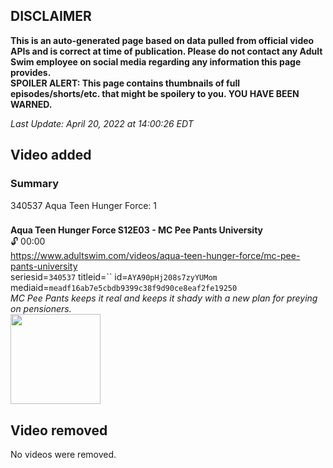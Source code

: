 ## DISCLAIMER
**This is an auto-generated page based on data pulled from official video APIs and is correct at time of publication. Please do not contact any Adult Swim employee on social media regarding any information this page provides.**  
**SPOILER ALERT: This page contains thumbnails of full episodes/shorts/etc. that might be spoilery to you. YOU HAVE BEEN WARNED.**  

_Last Update: April 20, 2022 at 14:00:26 EDT_
## Video added
### Summary
340537 Aqua Teen Hunger Force: 1  
### 
**Aqua Teen Hunger Force S12E03 - MC Pee Pants University**  
 🔓 00:00  
https://www.adultswim.com/videos/aqua-teen-hunger-force/mc-pee-pants-university  
seriesid=`340537` titleid=`` id=`AYA90pHj208s7zyYUMom` mediaid=`meadf16ab7e5cbdb9399c38f9d90ce8eaf2fe19250`  
_MC Pee Pants keeps it real and keeps it shady with a new plan for preying on pensioners._  
<a href="https://media.cdn.adultswim.com/uploads/20220420/thumbnails/2_224201320453-AquaDonk_103_Uncensored.png"><img src="https://media.cdn.adultswim.com/uploads/20220420/thumbnails/2_224201320453-AquaDonk_103_Uncensored.png" height="144px" /></a>
## Video removed
No videos were removed.  
